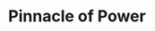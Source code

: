 ---
title: Pinnacle of Power
subtitle: 
image: pinnacle_of_power_cover.jpg
alt_image: 
alt: Hidden 
product_link: https://www.dmsguild.com/product/371179/Pinnacle-of-Power?affiliate_id=1739130
selling_site: DMsGuild
type: dnd
featured: false
progress:
  percent: 100
  status: finished
stats:
  system: dnd5e
  type: Adventure
  level: Tier 2 APL 10
  duration: 8-12 hours
---